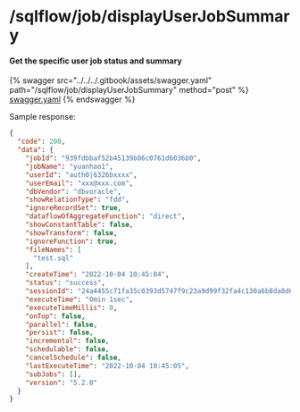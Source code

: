 # /sqlflow/job/displayUserJobSummary

#### Get the specific user job status and summary

{% swagger src="../../../.gitbook/assets/swagger.yaml" path="/sqlflow/job/displayUserJobSummary" method="post" %}
[swagger.yaml](../../../.gitbook/assets/swagger.yaml)
{% endswagger %}

Sample response:

```json
{
  "code": 200,
  "data": {
    "jobId": "939fdbbaf52b45139b86c0761d6036b0",
    "jobName": "yuanhao1",
    "userId": "auth0|6326bxxxx",
    "userEmail": "xxx@xxx.com",
    "dbVendor": "dbvoracle",
    "showRelationType": "fdd",
    "ignoreRecordSet": true,
    "dataflowOfAggregateFunction": "direct",
    "showConstantTable": false,
    "showTransform": false,
    "ignoreFunction": true,
    "fileNames": [
      "test.sql"
    ],
    "createTime": "2022-10-04 10:45:04",
    "status": "success",
    "sessionId": "24a4455c71fa35c0393d5747f9c23a9d99f32fa4c130a6b8da8d6a7db8d157ae_1664880305725",
    "executeTime": "0min 1sec",
    "executeTimeMillis": 0,
    "onTop": false,
    "parallel": false,
    "persist": false,
    "incremental": false,
    "schedulable": false,
    "cancelSchedule": false,
    "lastExecuteTime": "2022-10-04 10:45:05",
    "subJobs": [],
    "version": "5.2.0"
  }
}
```
